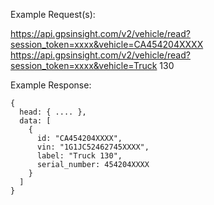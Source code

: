 Example Request(s):

https://api.gpsinsight.com/v2/vehicle/read?session_token=xxxx&vehicle=CA454204XXXX
https://api.gpsinsight.com/v2/vehicle/read?session_token=xxxx&vehicle=Truck 130

Example Response:

    {
      head: { .... },
      data: [
        {
          id: "CA454204XXXX",
          vin: "1G1JC52462745XXXX",
          label: "Truck 130",
          serial_number: 454204XXXX
        }
      ]
    }
